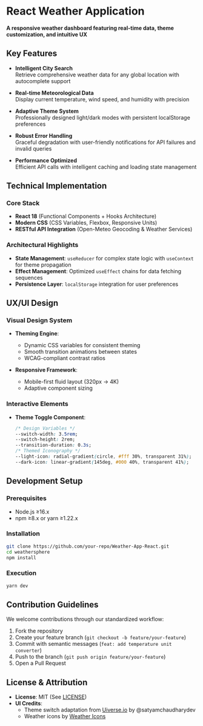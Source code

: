 # React Weather Application  

**A responsive weather dashboard featuring real-time data, theme customization, and intuitive UX**  

## Key Features  

- **Intelligent City Search**  
  Retrieve comprehensive weather data for any global location with autocomplete support  

- **Real-time Meteorological Data**  
  Display current temperature, wind speed, and humidity with precision  

- **Adaptive Theme System**  
  Professionally designed light/dark modes with persistent localStorage preferences  

- **Robust Error Handling**  
  Graceful degradation with user-friendly notifications for API failures and invalid queries  

- **Performance Optimized**  
  Efficient API calls with intelligent caching and loading state management  

## Technical Implementation  

### Core Stack  
- **React 18** (Functional Components + Hooks Architecture)  
- **Modern CSS** (CSS Variables, Flexbox, Responsive Units)  
- **RESTful API Integration** (Open-Meteo Geocoding & Weather Services)  

### Architectural Highlights  
- **State Management**: `useReducer` for complex state logic with `useContext` for theme propagation  
- **Effect Management**: Optimized `useEffect` chains for data fetching sequences  
- **Persistence Layer**: `localStorage` integration for user preferences  

## UX/UI Design  

### Visual Design System  
- **Theming Engine**:  
  - Dynamic CSS variables for consistent theming  
  - Smooth transition animations between states  
  - WCAG-compliant contrast ratios  

- **Responsive Framework**:  
  - Mobile-first fluid layout (320px → 4K)  
  - Adaptive component sizing  

### Interactive Elements  
- **Theme Toggle Component**:  
  ```css
  /* Design Variables */
  --switch-width: 3.5rem;
  --switch-height: 2rem;
  --transition-duration: 0.3s;
  /* Themed Iconography */
  --light-icon: radial-gradient(circle, #fff 30%, transparent 31%);
  --dark-icon: linear-gradient(145deg, #000 40%, transparent 41%);
  ```

## Development Setup  

### Prerequisites  
- Node.js ≥16.x  
- npm ≥8.x or yarn ≥1.22.x  

### Installation  
```bash
git clone https://github.com/your-repo/Weather-App-React.git
cd weathersphere
npm install
```

### Execution  
```bash
yarn dev
``` 

## Contribution Guidelines  

We welcome contributions through our standardized workflow:  

1. Fork the repository  
2. Create your feature branch (`git checkout -b feature/your-feature`)  
3. Commit with semantic messages (`feat: add temperature unit converter`)  
4. Push to the branch (`git push origin feature/your-feature`)  
5. Open a Pull Request  

## License & Attribution  

- **License**: MIT (See [LICENSE](LICENSE))  
- **UI Credits**:  
  - Theme switch adaptation from [Uiverse.io](https://uiverse.io) by @satyamchaudharydev  
  - Weather icons by [Weather Icons](https://erikflowers.github.io/weather-icons/)  
